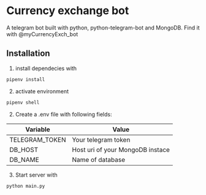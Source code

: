 # Currency exchange bot

A telegram bot built with python, python-telegram-bot and MongoDB. Find it with @myCurrencyExch_bot


## Installation

1. install dependecies with 
```sh
pipenv install
```
2. activate environment
```sh
pipenv shell
```
2. Create a .env file with following fields:

| Variable | Value |
| ------ | ------ |
| TELEGRAM_TOKEN | Your telegram token |
| DB_HOST | Host uri of your MongoDB instace |
| DB_NAME | Name of database |

3. Start server with
```sh
python main.py
```

